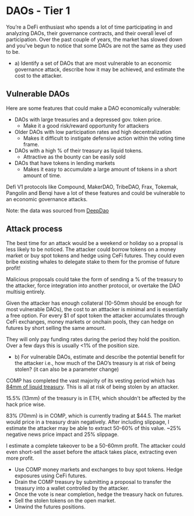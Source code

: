 # DAOs - Tier 1
You’re a DeFi enthusiast who spends a lot of time participating in and analyzing DAOs, their governance contracts, and their overall level of participation. Over the past couple of years, the market has slowed down and you’ve begun to notice that some DAOs are not the same as they used to be.


- a) Identify a set of DAOs that are most vulnerable to an economic governance attack, describe how it may be achieved, and estimate the cost to the attacker.

## Vulnerable DAOs
Here are some features that could make a DAO economically vulnerable:
- DAOs with large treasuries and a depressed gov. token price.
    - Make it a good risk/reward opportunity for attackers
- Older DAOs with low participation rates and high decentralization
    - Makes it difficult to instigate defensive action within the voting time frame. 
- DAOs with a high % of their treasury as liquid tokens.
    - Attractive as the bounty can be easily sold
- DAOs that have tokens in lending markets
    - Makes it easy to accumulate a large amount of tokens in a short amount of time.

Defi V1 protocols like Compound, MakerDAO, TribeDAO, Frax, Tokemak, Pangolin and Benqi have a lot of these features and could be vulnerable to an economic governance attacks.

Note: the data was sourced from [DeepDao](https://deepdao.io/organizations)

## Attack process
The best time for an attack would be a weekend or holiday so a propsal is less likely to be noticed. The attacker could borrow tokens on a money market or buy spot tokens and hedge using CeFi futures. They could even bribe existing whales to delegate stake to them for the promise of future profit!

Malicious proposals could take the form of sending a % of the treasury to the attacker, force integration into another protocol, or overtake the DAO multisig entirely.

Given the attacker has enough collateral (10-50mm should be enough for most vulnerable DAOs), the cost to an atttacker is minimal and is essentially a free option. For every $1 of spot token the attacker accumulates through CeFi exchanges, money markets or onchain pools, they can hedge on futures by short selling the same amount. 

They will only pay funding rates during the period they hold the position. Over a few days this is usually <1% of the position size. 

- b) For vulnerable DAOs, estimate and describe the potential benefit for the attacker i.e., how much of the DAO’s treasury is at risk of being stolen? (it can also be a parameter change)

COMP has completed the vast majority of its vesting period which has [84mm of liquid treasury](https://deepdao.io/organization/52bf381b-79a8-4498-8504-41961beda494/organization_data/finance). This is all at risk of being stolen by an attacker. 

15.5% (13mm) of the treasury is in ETH, which shouldn't be affected by the hack price wise. 

83% (70mm) is in COMP, which is currently trading at $44.5. The market would price in a treasury drain negatively. After including slippage, I estimate the attacker may be able to extract 50-60% of this value. ~25% negative news price impact and 25% slippage. 

I estimate a complete takeover to be a 50-60mm profit. The attacker could even short-sell the asset before the attack takes place, extracting even more profit.

- Use COMP money markets and exchanges to buy spot tokens. Hedge exposures using CeFi futures. 
- Drain the COMP treasury by submitting a proposal to transfer the treasury into a wallet controlled by the attacker. 
- Once the vote is near completion, hedge the treasury hack on futures.
- Sell the stolen tokens on the open market. 
- Unwind the futures positions. 